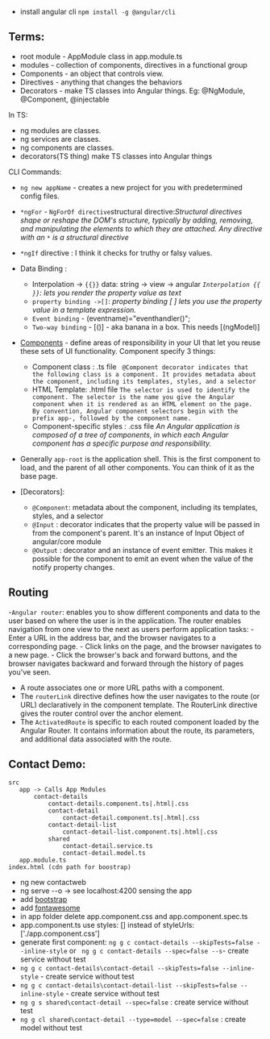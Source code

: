 - install angular cli `npm install -g @angular/cli`
## Terms:
- root module - AppModule class in app.module.ts
- modules - collection of components, directives in a functional group
- Components - an object that controls view. 
- Directives - anything that changes the behaviors
- Decorators - make TS classes into Angular things. Eg:  @NgModule, @Component, @injectable

In TS:
- ng modules are classes.
- ng services are classes.
- ng components are classes. 
- decorators(TS thing) make TS classes into Angular things


CLI Commands:
- `ng new appName` - creates a new project for you with predetermined config files.
- `*ngFor` - `NgForOf directive`structural directive:_Structural directives shape or reshape the DOM's structure, typically by adding, removing, and manipulating the elements to which they are attached. Any directive with an `*` is a structural directive_
- `*ngIf` directive : I think it checks for truthy or falsy values.
- Data Binding :
    - Interpolation -> `{{}}` data: string -> view -> angular
    _`Interpolation {{ }}`: lets you render the property value as text_
    - `property binding ->[]`: 
    _property binding [ ] lets you use the property value in a template expression._ 
    - `Event binding` - (eventname)="eventhandler()";
    - `Two-way binding` - [()] - aka banana in a box. This needs [(ngModel)]

- [Components](https://angular.io/guide/architecture-components) - define areas of responsibility in your UI that let you reuse these sets of UI functionality. Component specify 3 things:
    - Component class : .ts file 
        ` @Component decorator indicates that the following class is a component. It provides metadata about the component, including its templates, styles, and a selector`
    - HTML Template: .html file
    `The selector is used to identify the component. The selector is the name you give the Angular component when it is rendered as an HTML element on the page. By convention, Angular component selectors begin with the prefix app-, followed by the component name.`
    - Component-specific styles : .css file
_An Angular application is composed of a tree of components, in which each Angular component has a specific purpose and responsibility._
- Generally `app-root` is the application shell. This is the first component to load, and the parent of all other components. You can think of it as the base page.
- [Decorators]:
    - `@Component`: metadata about the component, including its templates, styles, and a selector
    - `@Input` : decorator indicates that the property value will be passed in from the component's parent. It's an instance of Input Object of angular/core module
    -  `@Output` : decorator and an instance of event emitter. This makes it possible for the component to emit an event when the value of the notify property changes.

## Routing
-`Angular router`:  enables you to show different components and data to the user based on where the user is in the application. The router enables navigation from one view to the next as users perform application tasks:
    - Enter a URL in the address bar, and the browser navigates to a corresponding page.
    - Click links on the page, and the browser navigates to a new page.
    - Click the browser's back and forward buttons, and the browser navigates backward and forward through the history of pages you've seen.
- A route associates one or more URL paths with a component.
 - The `routerLink` directive defines how the user navigates to the route (or URL) declaratively in the component template. The RouterLink directive gives the router control over the anchor element.
 - The `ActivatedRoute` is specific to each routed component loaded by the Angular Router. It contains information about the route, its parameters, and additional data associated with the route.

 ## Contact Demo:
 ```
 src
    app -> Calls App Modules
        contact-details
            contact-details.component.ts|.html|.css
            contact-detail
                contact-detail.component.ts|.html|.css
            contact-detail-list
                contact-detail-list.component.ts|.html|.css
            shared
                contact-detail.service.ts
                contact-detail.model.ts
    app.module.ts
index.html (cdn path for boostrap)
 ```
 - ng new contactweb
 - ng serve --o -> see localhost:4200 sensing the app
 - add [bootstrap](https://getbootstrap.com/docs/4.3/getting-started/introduction/)
 - add [fontawesome]()
 - in app folder delete app.component.css and app.component.spec.ts
 - app.component.ts use styles: [] instead of styleUrls: ['./app.component.css']
 - generate first component: `ng g c contact-details --skipTests=false --inline-style` or ` ng g c contact-details --spec=false --s`- create service without test
 - `ng g c contact-details\contact-detail --skipTests=false --inline-style` - create service without test
 - `ng g c contact-details\contact-detail-list --skipTests=false --inline-style` - create service without test
 - `ng g s shared\contact-detail --spec=false` : create service without test
 - `ng g cl shared\contact-detail --type=model --spec=false` : create model without test